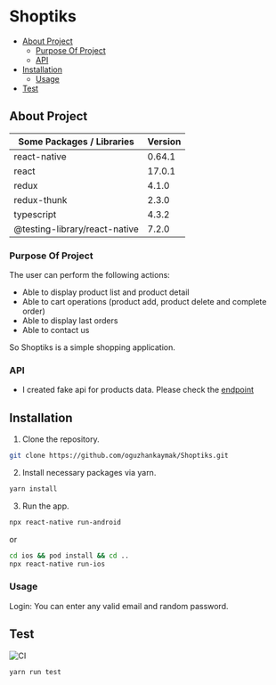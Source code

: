 # Shoptiks

<!-- Contents -->

- [About Project](#about-project)
  - [Purpose Of Project](#purpose-of-project)
  - [API](#api)
- [Installation](#installation)
  - [Usage](#usage)
- [Test](#test)

## About Project

| Some Packages / Libraries     | Version |
| -------------------------     | ------- |
| react-native                  | 0.64.1  |
| react                         | 17.0.1  |
| redux                         | 4.1.0   |
| redux-thunk                   | 2.3.0   |
| typescript                    | 4.3.2   |
| @testing-library/react-native | 7.2.0   |

### Purpose Of Project
The user can perform the following actions:
- Able to display product list and product detail
- Able to cart operations (product add, product delete and complete order)
- Able to display last orders
- Able to contact us 

So Shoptiks is a simple shopping application.

### API

- I created fake api for products data. Please check the [endpoint](https://mobile-shopiks.herokuapp.com/getProducts)

## Installation

1. Clone the repository.

```sh
git clone https://github.com/oguzhankaymak/Shoptiks.git
```

2. Install necessary packages via yarn.

```sh
yarn install
```

3. Run the app.

```sh
npx react-native run-android
```
  or

```sh
cd ios && pod install && cd ..
npx react-native run-ios
```

### Usage

Login: You can enter any valid email and random password.

## Test

![CI](https://github.com/oguzhankaymak/Shoptiks/actions/workflows/main.yml/badge.svg)

```sh
yarn run test
```



